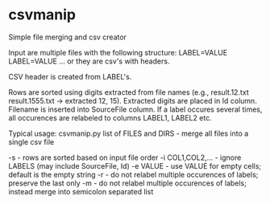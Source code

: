 # csvmanip
Simple file merging and csv creator

Input are multiple files with the following structure:
LABEL=VALUE
LABEL=VALUE
...
or they are csv's with headers.

CSV header is created from LABEL's.

Rows are sorted using digits extracted from file names (e.g., result.12.txt result.1555.txt -> extracted 12, 15).
Extracted digits are placed in Id column.
Filename is inserted into SourceFile column.
If a label occures several times, all occurences are relabeled to columns LABEL1, LABEL2 etc.

Typical usage:
csvmanip.py list of FILES and DIRS  - merge all files into a single csv file

-s - rows are sorted based on input file order
-i COL1,COL2,... - ignore LABELS (may include SourceFile, Id)
-e VALUE - use VALUE for empty cells; default is the empty string
-r - do not relabel multiple occurences of labels; preserve the last only
-m - do not relabel multiple occurences of labels; instead merge into semicolon separated list 
